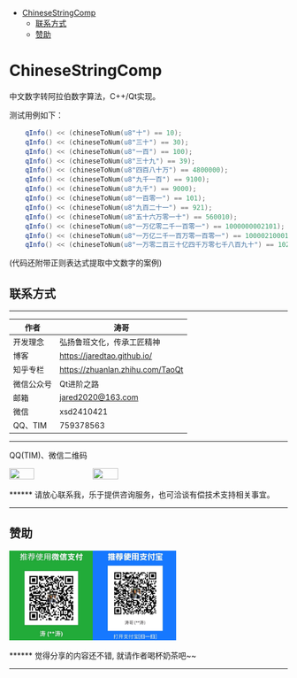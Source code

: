 ﻿- [ChineseStringComp](#ChineseStringComp)
  - [联系方式](#%E8%81%94%E7%B3%BB%E6%96%B9%E5%BC%8F)
  - [赞助](#%E8%B5%9E%E5%8A%A9)

# ChineseStringComp

中文数字转阿拉伯数字算法，C++/Qt实现。

测试用例如下：

```C++
    qInfo() << (chineseToNum(u8"十") == 10);
    qInfo() << (chineseToNum(u8"三十") == 30);
    qInfo() << (chineseToNum(u8"一百") == 100);
    qInfo() << (chineseToNum(u8"三十九") == 39);
    qInfo() << (chineseToNum(u8"四百八十万") == 4800000);
    qInfo() << (chineseToNum(u8"九千一百") == 9100);
    qInfo() << (chineseToNum(u8"九千") == 9000);
    qInfo() << (chineseToNum(u8"一百零一") == 101);
    qInfo() << (chineseToNum(u8"九百二十一") == 921);
    qInfo() << (chineseToNum(u8"五十六万零一十") == 560010);
    qInfo() << (chineseToNum(u8"一万亿零二千一百零一") == 1000000002101);
    qInfo() << (chineseToNum(u8"一万亿二千一百万零一百零一") == 1000021000101);
    qInfo() << (chineseToNum(u8"一万零二百三十亿四千万零七千八百九十") == 1023040007890);
```

(代码还附带正则表达式提取中文数字的案例)

## 联系方式

***

| 作者 | 涛哥                           |
| ---- | -------------------------------- |
|开发理念 | 弘扬鲁班文化，传承工匠精神 |
| 博客 | https://jaredtao.github.io/ |
|知乎专栏| https://zhuanlan.zhihu.com/TaoQt |
|微信公众号| Qt进阶之路 |
| 邮箱 | jared2020@163.com                |
| 微信 | xsd2410421                       |
| QQ、TIM | 759378563                      |

***

QQ(TIM)、微信二维码

<img src="https://github.com/jaredtao/jaredtao.github.io/blob/master/img/qq_connect.jpg?raw=true" width="30%" height="30%" /><img src="https://github.com/jaredtao/jaredtao.github.io/blob/master/img/weixin_connect.jpg?raw=true" width="30%" height="30%" />


****** 请放心联系我，乐于提供咨询服务，也可洽谈有偿技术支持相关事宜。

***
## 赞助
<img src="https://github.com/jaredtao/jaredtao.github.io/blob/master/img/weixin.jpg?raw=true" width="30%" height="30%" /><img src="https://github.com/jaredtao/jaredtao.github.io/blob/master/img/zhifubao.jpg?raw=true" width="30%" height="30%" />

****** 觉得分享的内容还不错, 就请作者喝杯奶茶吧~~
***

